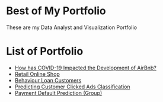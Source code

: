 # Best of My Portfolio
These are my Data Analyst and Visualization Portfolio

# List of Portfolio

- <a href="https://github.com/ricakesuma/How-has-COVID-19-Impacted-the-Development-of-AirBnb">How has COVID-19 Impacted the Development of AirBnb?
- <a href="https://github.com/ricakesuma/Retail-Online-Shop">Retail Online Shop
- <a href="https://github.com/ricakesuma/behavior_loan_customers">Behaviour Loan Customers
- <a href="https://github.com/ricakesuma/Predict-Customer-Clicked-Ads-Classification-by-Using-Machine-Learning">Predicting Customer Clicked Ads Classification
- <a href="https://github.com/iqbalmudzakky/final_project">Payment Default Prediction (Group)
